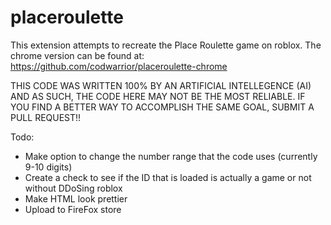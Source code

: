 # placeroulette
This extension attempts to recreate the Place Roulette game on roblox.
The chrome version can be found at: https://github.com/codwarrior/placeroulette-chrome

THIS CODE WAS WRITTEN 100% BY AN ARTIFICIAL INTELLEGENCE (AI) AND AS SUCH, THE CODE HERE MAY NOT BE THE MOST RELIABLE. IF YOU FIND A BETTER WAY TO ACCOMPLISH THE SAME GOAL, SUBMIT A PULL REQUEST!!

Todo:
- Make option to change the number range that the code uses (currently 9-10 digits)
- Create a check to see if the ID that is loaded is actually a game or not without DDoSing roblox
- Make HTML look prettier
- Upload to FireFox store
